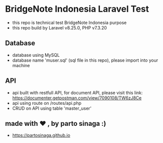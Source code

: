 # BridgeNote Indonesia Laravel Test
- this repo is technical test BridgeNote Indonesia purpose
- this repo build by Laravel v8.25.0, PHP v7.3.20

## Database
- database using MySQL
- database name 'muser.sql' (sql file in this repo), please import into your machine

## API
- api built with restfull API, for document API, please visit this link: https://documenter.getpostman.com/view/7090108/TW6zJ8Ce
- api using route on /routes/api.php
- CRUD on API using table 'master_user'

## made with ❤ , by parto sinaga :)
- https://partosinaga.github.io